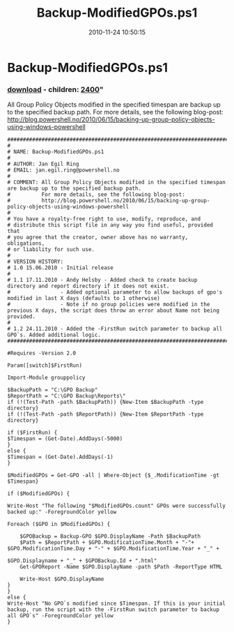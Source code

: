 ﻿---
pid:            2386
parent:         0
children:       2400
poster:         Jan Egil Ring
title:          Backup-ModifiedGPOs.ps1
date:           2010-11-24 10:50:15
format:         posh
---

# Backup-ModifiedGPOs.ps1

### [download](2386.ps1) - children: [2400](2400.md)"

All Group Policy Objects modified in the specified timespan are backup up to the specified backup path.
For more details, see the following blog-post: 
http://blog.powershell.no/2010/06/15/backing-up-group-policy-objects-using-windows-powershell

```posh
###########################################################################"
#
# NAME: Backup-ModifiedGPOs.ps1
#
# AUTHOR: Jan Egil Ring
# EMAIL: jan.egil.ring@powershell.no
#
# COMMENT: All Group Policy Objects modified in the specified timespan are backup up to the specified backup path.
#          For more details, see the following blog-post: 
#          http://blog.powershell.no/2010/06/15/backing-up-group-policy-objects-using-windows-powershell
#
# You have a royalty-free right to use, modify, reproduce, and
# distribute this script file in any way you find useful, provided that
# you agree that the creator, owner above has no warranty, obligations,
# or liability for such use.
#
# VERSION HISTORY:
# 1.0 15.06.2010 - Initial release
#
# 1.1 17.11.2010 - Andy Helsby - Added check to create backup directory and report directory if it does not exist.
#                - Added optional parameter to allow backups of gpo's modified in last X days (defaults to 1 otherwise)
#                - Note if no group policies were modified in the previous X days, the script does throw an error about Name not being provided.
#
# 1.2 24.11.2010 - Added the -FirstRun switch parameter to backup all GPO`s. Added additional logic.
###########################################################################"

#Requires -Version 2.0

Param([switch]$FirstRun)

Import-Module grouppolicy

$BackupPath = "C:\GPO Backup"
$ReportPath = "C:\GPO Backup\Reports\"
if (!(Test-Path -path $BackupPath)) {New-Item $BackupPath -type directory}
if (!(Test-Path -path $ReportPath)) {New-Item $ReportPath -type directory}

if ($FirstRun) {
$Timespan = (Get-Date).AddDays(-5000)
}
else {
$Timespan = (Get-Date).AddDays(-1)
}

$ModifiedGPOs = Get-GPO -all | Where-Object {$_.ModificationTime -gt $Timespan}

if ($ModifiedGPOs) {

Write-Host "The following "$ModifiedGPOs.count" GPOs were successfully backed up:" -ForegroundColor yellow

Foreach ($GPO in $ModifiedGPOs) { 

    $GPOBackup = Backup-GPO $GPO.DisplayName -Path $BackupPath
    $Path = $ReportPath + $GPO.ModificationTime.Month + "-"+ $GPO.ModificationTime.Day + "-" + $GPO.ModificationTime.Year + "_" +  

$GPO.Displayname + "_" + $GPOBackup.Id + ".html" 
    Get-GPOReport -Name $GPO.DisplayName -path $Path -ReportType HTML

    Write-Host $GPO.DisplayName
}
}
else {
Write-Host "No GPO`s modified since $Timespan. If this is your initial backup, run the script with the -FirstRun switch parameter to backup all GPO`s" -ForegroundColor yellow
}
```

